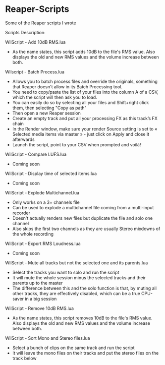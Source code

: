 # Reaper-Scripts
Some of the Reaper scripts I wrote

Scripts Description:

WilScript - Add 10dB RMS.lua
- As the name states, this script adds 10dB to the file's RMS value. Also displays the old and new RMS values and the volume increase between both.

Wilscript - Batch Process.lua
- Allows you to batch process files and override the originals, something that Reaper doesn't allow in its Batch Processing tool.
- You need to copy/paste the list of your files into the column A of a CSV, which the script will then ask you to load.
- You can easily do so by selecting all your files and Shift+right click them, then selecting "Copy as path"
-	Then open a new Reaper session
-	Create an empty track and put all your processing FX as this track’s FX chain
-	In the Render window, make sure your render Source setting is set to « Selected media items via master » - just click on Apply and close it afterwards
-	Launch the script, point to your CSV when prompted and voilà!

WilScript - Compare LUFS.lua
- Coming soon

WilScript - Display time of selected items.lua
- Coming soon

WilScript - Explode Multichannel.lua
- Only works on a 3+ channels file
- Can be used to explode a multichannel file coming from a multi-input recorder
- Doesn't actually renders new files but duplicate the file and solo one channel
- Also skips the first two channels as they are usually Stereo mixdowns of the whole recording

WilScript - Export RMS Loudness.lua
- Coming soon

WilScript - Mute all tracks but not the selected one and its parents.lua
- Select the tracks you want to solo and run the script
- It will mute the whole session minus the selected tracks and their parents up to the master
- The difference between this and the solo function is that, by muting all other tracks, they are effectively disabled, which can be a true CPU-saver in a big session

WilScript - Remove 10dB RMS.lua
- As the name states, this script removes 10dB to the file's RMS value. Also displays the old and new RMS values and the volume increase between both.

WilScript - Sort Mono and Stereo files.lua
- Select a bunch of clips on the same track and run the script
- It will leave the mono files on their tracks and put the stereo files on the track below
